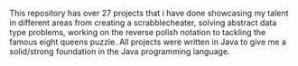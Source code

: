 This repository has over 27 projects that i have done showcasing my talent in different areas from creating a scrabblecheater, solving abstract data type problems,
working on the reverse polish notation to tackling the famous eight queens puzzle. All projects were written in Java to give me a solid/strong foundation in the Java programming language. 
